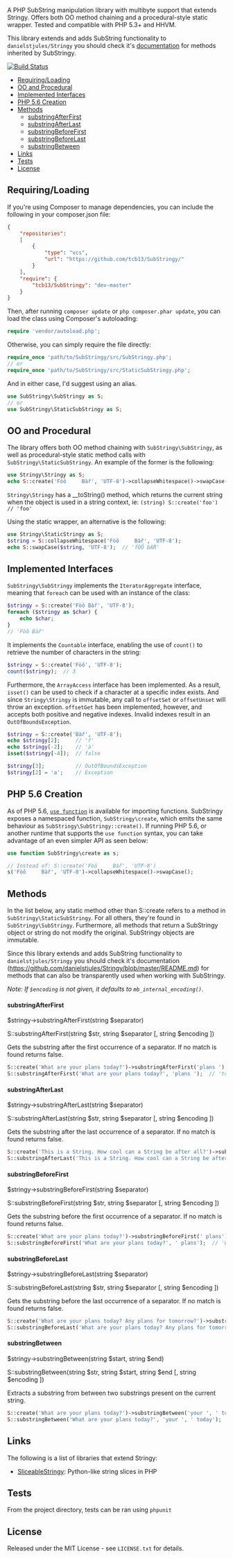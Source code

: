 A PHP SubString manipulation library with multibyte support that extends Stringy. Offers both OO method
chaining and a procedural-style static wrapper. Tested and compatible with PHP 5.3+ and HHVM.

This library extends and adds SubString functionality to `danielstjules/Stringy` you should check it's [documentation](https://github.com/danielstjules/Stringy/blob/master/README.md) for methods inherited by SubStringy.

[![Build Status](https://api.travis-ci.org/tcb13/SubStringy.svg?branch=master)](https://travis-ci.org/tcb13/SubStringy)

* [Requiring/Loading](#requiringloading)
* [OO and Procedural](#oo-and-procedural)
* [Implemented Interfaces](#implemented-interfaces)
* [PHP 5.6 Creation](#php-56-creation)
* [Methods](#methods)
    * [substringAfterFirst](#substringafterfirst)
    * [substringAfterLast](#substringafterlast)
    * [substringBeforeFirst](#substringbeforefirst)
    * [substringBeforeLast](#substringbeforelast)
    * [substringBetween](#substringbetween)
* [Links](#links)
* [Tests](#tests)
* [License](#license)

## Requiring/Loading

If you're using Composer to manage dependencies, you can include the following
in your composer.json file:

```json
{
	"repositories":
	[
	    {
	        "type": "vcs",
	        "url": "https://github.com/tcb13/SubStringy/"
	    }
	],
    "require": {
        "tcb13/SubStringy": "dev-master"
    }
}
```

Then, after running `composer update` or `php composer.phar update`, you can
load the class using Composer's autoloading:

```php
require 'vendor/autoload.php';
```

Otherwise, you can simply require the file directly:

```php
require_once 'path/to/SubStringy/src/SubStringy.php';
// or
require_once 'path/to/SubStringy/src/StaticSubStringy.php';
```

And in either case, I'd suggest using an alias.

```php
use SubStringy\SubStringy as S;
// or
use SubStringy\StaticSubStringy as S;
```

## OO and Procedural

The library offers both OO method chaining with `SubStringy\SubStringy`, as well as
procedural-style static method calls with `SubStringy\StaticSubStringy`. An example
of the former is the following:

```php
use Stringy\Stringy as S;
echo S::create('Fòô     Bàř', 'UTF-8')->collapseWhitespace()->swapCase();  // 'fÒÔ bÀŘ'
```

`Stringy\Stringy` has a __toString() method, which returns the current string
when the object is used in a string context, ie:
`(string) S::create('foo')  // 'foo'`

Using the static wrapper, an alternative is the following:

```php
use Stringy\StaticStringy as S;
$string = S::collapseWhitespace('Fòô     Bàř', 'UTF-8');
echo S::swapCase($string, 'UTF-8');  // 'fÒÔ bÀŘ'
```

## Implemented Interfaces

`SubStringy\SubStringy` implements the `IteratorAggregate` interface, meaning that
`foreach` can be used with an instance of the class:

``` php
$stringy = S::create('Fòô Bàř', 'UTF-8');
foreach ($stringy as $char) {
    echo $char;
}
// 'Fòô Bàř'
```

It implements the `Countable` interface, enabling the use of `count()` to
retrieve the number of characters in the string:

``` php
$stringy = S::create('Fòô', 'UTF-8');
count($stringy);  // 3
```

Furthermore, the `ArrayAccess` interface has been implemented. As a result,
`isset()` can be used to check if a character at a specific index exists. And
since `Stringy\Stringy` is immutable, any call to `offsetSet` or `offsetUnset`
will throw an exception. `offsetGet` has been implemented, however, and accepts
both positive and negative indexes. Invalid indexes result in an
`OutOfBoundsException`.

``` php
$stringy = S::create('Bàř', 'UTF-8');
echo $stringy[2];     // 'ř'
echo $stringy[-2];    // 'à'
isset($stringy[-4]);  // false

$stringy[3];          // OutOfBoundsException
$stringy[2] = 'a';    // Exception
```

## PHP 5.6 Creation

As of PHP 5.6, [`use function`](https://wiki.php.net/rfc/use_function) is
available for importing functions. SubStringy exposes a namespaced function,
`SubStringy\create`, which emits the same behaviour as `SubStringy\SubStringy::create()`.
If running PHP 5.6, or another runtime that supports the `use function` syntax,
you can take advantage of an even simpler API as seen below:

``` php
use function SubStringy\create as s;

// Instead of: S::create('Fòô     Bàř', 'UTF-8')
s('Fòô     Bàř', 'UTF-8')->collapseWhitespace()->swapCase();
```

## Methods

In the list below, any static method other than S::create refers to a method in
`SubStringy\StaticSubStringy`. For all others, they're found in `SubStringy\SubStringy`.
Furthermore, all methods that return a SubStringy object or string do not modify
the original. SubStringy objects are immutable.

Since this library extends and adds SubString functionality to `danielstjules/Stringy` you should check it's documentation (https://github.com/danielstjules/Stringy/blob/master/README.md) for methods that can also be transparently used when working with SubStringy.

*Note: If `$encoding` is not given, it defaults to `mb_internal_encoding()`.*

#### substringAfterFirst

$stringy->substringAfterFirst(string $separator)

S::substringAfterFirst(string $str, string $separator [, string $encoding ])

Gets the substring after the first occurrence of a separator. If no match is found returns false.

```php
S::create('What are your plans today?')->substringAfterFirst('plans ');
S::substringAfterFirst('What are your plans today?', 'plans ');  // 'today?'
```

#### substringAfterLast

$stringy->substringAfterLast(string $separator)

S::substringAfterLast(string $str, string $separator [, string $encoding ])

Gets the substring after the last occurrence of a separator. If no match is found returns false.

```php
S::create('This is a String. How cool can a String be after all?')->substringAfterLast('String ');
S::substringAfterLast('This is a String. How cool can a String be after all?', 'String ');  // 'be after all?'
```

#### substringBeforeFirst

$stringy->substringBeforeFirst(string $separator)

S::substringBeforeFirst(string $str, string $separator [, string $encoding ])

Gets the substring before the first occurrence of a separator. If no match is found returns false.

```php
S::create('What are your plans today?')->substringBeforeFirst(' plans');
S::substringBeforeFirst('What are your plans today?', ' plans');  // 'What are your'
```

#### substringBeforeLast

$stringy->substringBeforeLast(string $separator)

S::substringBeforeLast(string $str, string $separator [, string $encoding ])

Gets the substring before the last occurrence of a separator. If no match is found returns false.

```php
S::create('What are your plans today? Any plans for tomorrow?')->substringBeforeLast(' plans');
S::substringBeforeLast('What are your plans today? Any plans for tomorrow?', ' plans');  // What are your plans today? Any'
```

#### substringBetween

$stringy->substringBetween(string $start, string $end)

S::substringBetween(string $str, string $start, string $end [, string $encoding ])

Extracts a substring from between two substrings present on the current string.

```php
S::create('What are your plans today?')->substringBetween('your ', ' today');
S::substringBetween('What are your plans today?', 'your ', ' today');  // plans
```

## Links

The following is a list of libraries that extend Stringy:

 * [SliceableStringy](https://github.com/danielstjules/SliceableStringy):
Python-like string slices in PHP

## Tests

From the project directory, tests can be ran using `phpunit`

## License

Released under the MIT License - see `LICENSE.txt` for details.
